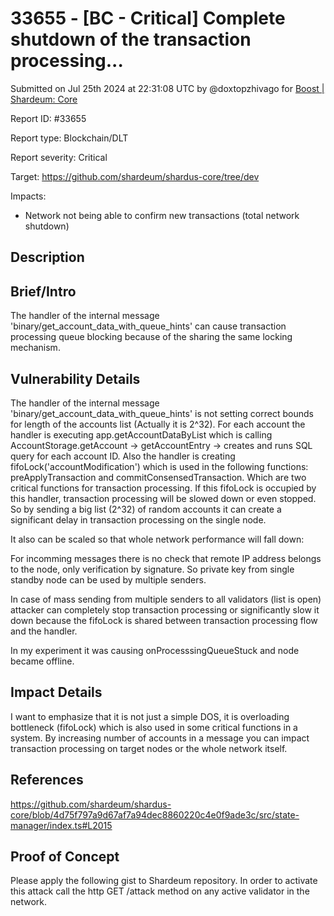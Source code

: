 # 33655 - \[BC - Critical] Complete shutdown of the transaction processing...

Submitted on Jul 25th 2024 at 22:31:08 UTC by @doxtopzhivago for [Boost | Shardeum: Core](https://immunefi.com/bounty/shardeum-core-boost/)

Report ID: #33655

Report type: Blockchain/DLT

Report severity: Critical

Target: https://github.com/shardeum/shardus-core/tree/dev

Impacts:

* Network not being able to confirm new transactions (total network shutdown)

## Description

## Brief/Intro

The handler of the internal message 'binary/get\_account\_data\_with\_queue\_hints' can cause transaction processing queue blocking because of the sharing the same locking mechanism.

## Vulnerability Details

The handler of the internal message 'binary/get\_account\_data\_with\_queue\_hints' is not setting correct bounds for length of the accounts list (Actually it is 2^32). For each account the handler is executing app.getAccountDataByList which is calling AccountStorage.getAccount -> getAccountEntry -> creates and runs SQL query for each account ID. Also the handler is creating fifoLock('accountModification') which is used in the following functions: preApplyTransaction and commitConsensedTransaction. Which are two critical functions for transaction processing. If this fifoLock is occupied by this handler, transaction processing will be slowed down or even stopped. So by sending a big list (2^32) of random accounts it can create a significant delay in transaction processing on the single node.

It also can be scaled so that whole network performance will fall down:

For incomming messages there is no check that remote IP address belongs to the node, only verification by signature. So private key from single standby node can be used by multiple senders.

In case of mass sending from multiple senders to all validators (list is open) attacker can completely stop transaction processing or significantly slow it down because the fifoLock is shared between transaction processing flow and the handler.

In my experiment it was causing onProcesssingQueueStuck and node became offline.

## Impact Details

I want to emphasize that it is not just a simple DOS, it is overloading bottleneck (fifoLock) which is also used in some critical functions in a system. By increasing number of accounts in a message you can impact transaction processing on target nodes or the whole network itself.

## References

https://github.com/shardeum/shardus-core/blob/4d75f797a9d67af7a94dec8860220c4e0f9ade3c/src/state-manager/index.ts#L2015

## Proof of Concept

Please apply the following gist to Shardeum repository. In order to activate this attack call the http GET /attack method on any active validator in the network.
